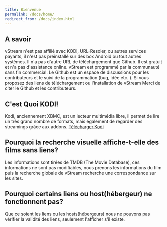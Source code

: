 ```yaml
---
title: Bienvenue
permalink: /docs/home/
redirect_from: /docs/index.html
---
```


## A savoir

vStream n'est pas affilié avec KODI, URL-Resoler, ou autres services payants, il n'est pas préinstallé sur des box Android ou tout autres systèmes. Il n'a pas d'autre URL de téléchargement que Github. Il est gratuit et n'a pas d'assistance online. vStream est programmé par la communauté sans fin commercial. Le Github est un espace de discussions pour les contributeurs et le suivi de la programmation (bug, idée etc..). Si vous proposez des liens de téléchargement ou l'installation de vStream Merci de citer le Github et les contributeurs.


## C'est Quoi KODI!

Kodi, anciennement XBMC, est un lecteur multimédia libre, il permet de lire un très grand nombre de formats, mais également de regarder des streamings grâce aux addons.
[Télécharger Kodi](https://kodi.tv/download)

## Pourquoi la recherche visuelle affiche-t-elle des films sans liens?

Les informations sont tirées de TMDB (The Movie Database), ces informations ne sont pas modifiables, nous prenons les informations du film puis la recherche globale de vStream recherche une correspondance sur les sites.

## Pourquoi certains liens ou host(hébergeur) ne fonctionnent pas?

Que ce soient les liens ou les hosts(hébergeurs) nous ne pouvons pas vérifier la validité des liens, seulement l'afficher s'il existe.
